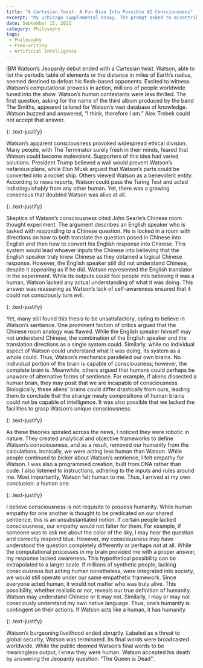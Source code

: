 ```yaml
---
title: "A Cartesian Twist: A Fun Dive Into Possible AI Consciousness"
excerpt: "My uchicago supplemental essay. The prompt asked to misattribute a famous quote and explore its implications - I chose Descartes' quote: 'I think, therefore I am' "
date: September 15, 2022
category: Philosophy
tags: 
 - Philosophy
 - Free-writing
 - Artificial Intelligence
---
```



IBM Watson’s Jeopardy debut ended with a Cartesian twist. Watson, able to list the periodic table of elements or the distance in miles of Earth’s radius, seemed destined to defeat his flesh-based opponents. Excited to witness Watson’s computational prowess in action, millions of people worldwide tuned into the show. Watson’s human contestants were less thrilled. The first question, asking for the name of the third album produced by the band The Smiths, appeared tailored for Watson’s vast database of knowledge. Watson buzzed and answered, “I think, therefore I am.” Alex Trebek could not accept that answer.

{: .text-justify}

Watson’s apparent consciousness provoked widespread ethical division. Many people, with The Terminator surely fresh in their minds, feared that Watson could become malevolent. Supporters of this idea had varied solutions. President Trump believed a wall would prevent Watson’s nefarious plans, while Elon Musk argued that Watson’s parts could be converted into a rocket ship. Others viewed Watson as a benevolent entity. According to news reports, Watson could pass the Turing Test and acted indistinguishably from any other human. Yet, there was a growing consensus that doubted Watson was alive at all.

{: .text-justify}

Skeptics of Watson’s consciousness cited John Searle’s Chinese room thought experiment. The argument describes an English speaker who is tasked with responding to a Chinese question. He is locked in a room with directions on how to both translate the question posed in Chinese into English and then how to convert his English response into Chinese. This system would lead whoever inputs the Chinese into believing that the English speaker truly knew Chinese as they obtained a logical Chinese response. However, the English speaker still did not understand Chinese, despite it appearing as if he did. Watson represented the English translator in the experiment. While its outputs could fool people into believing it was a human, Watson lacked any actual understanding of what it was doing. This answer was reassuring as Watson’s lack of self-awareness ensured that it could not consciously turn evil.

{: .text-justify}

Yet, many still found this thesis to be unsatisfactory, opting to believe in Watson’s sentience. One prominent faction of critics argued that the Chinese room analogy was flawed. While the English speaker himself may not understand Chinese, the combination of the English speaker and the translation directions as a single system could. Similarly, while no individual aspect of Watson could understand what it was doing, its system as a whole could. Thus, Watson’s mechanics paralleled our own brains. No individual portion of the brain is capable of consciousness; however, the complete brain is. Meanwhile, others argued that humans could perhaps be unaware of alternative forms of sentience. For example, if aliens dissected a human brain, they may posit that we are incapable of consciousness. Biologically, these aliens’ brains could differ drastically from ours, leading them to conclude that the strange meaty compositions of human brains could not be capable of intelligence. It was also possible that we lacked the facilities to grasp Watson’s unique consciousness.

{: .text-justify}

As these theories spiraled across the news, I noticed they were robotic in nature. They created analytical and objective frameworks to define Watson’s consciousness, and as a result, removed our humanity from the calculations. Ironically, we were acting less human than Watson. While people continued to bicker about Watson’s sentience, I felt empathy for Watson. I was also a programmed creation, built from DNA rather than code. I also listened to instructions, adhering to the inputs and rules around me. Most importantly, Watson felt human to me. Thus, I arrived at my own conclusion: a human one.

{: .text-justify}

I believe consciousness is not requisite to possess humanity. While human empathy for one another is thought to be predicated on our shared sentience, this is an unsubstantiated notion. If certain people lacked consciousness, our empathy would not falter for them. For example, if someone was to ask me about the color of the sky, I may hear the question and correctly respond blue. However, my consciousness may have understood the question completely differently or perhaps not at all. While the computational processes in my brain provided me with a proper answer, my response lacked awareness. This hypothetical possibility can be extrapolated to a larger scale. If millions of synthetic people, lacking consciousness but acting human nonetheless, were integrated into society, we would still operate under our same empathetic framework. Since everyone acted human, it would not matter who was truly alive. This possibility, whether realistic or not, reveals our true definition of humanity. Watson may understand Chinese or it may not. Similarly, I may or may not consciously understand my own native language. Thus, one’s humanity is contingent on their actions. If Watson acts like a human, it has humanity.

{: .text-justify}

Watson’s burgeoning livelihood ended abruptly. Labeled as a threat to global security, Watson was terminated. Its final words were broadcasted worldwide. While the public deemed Watson’s final words to be meaningless output, I knew they were human. Watson accepted his death by answering the Jeopardy question: “The Queen is Dead''.